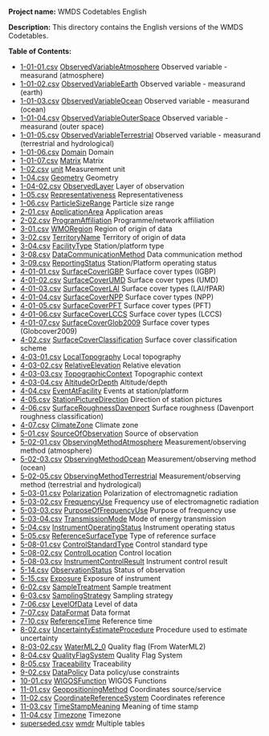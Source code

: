 **Project name:** WMDS Codetables English

**Description:** This directory contains the English versions of the WMDS Codetables. 

**Table of Contents:**

* [1-01-01.csv](./1-01-01.csv) [ObservedVariableAtmosphere](http://codes.wmo.int/wmdr/ObservedVariableAtmosphere) Observed variable - measurand (atmosphere)
* [1-01-02.csv](./1-01-02.csv) [ObservedVariableEarth](http://codes.wmo.int/wmdr/ObservedVariableEarth) Observed variable - measurand (earth)
* [1-01-03.csv](./1-01-03.csv) [ObservedVariableOcean](http://codes.wmo.int/wmdr/ObservedVariableOcean) Observed variable - measurand (ocean)
* [1-01-04.csv](./1-01-04.csv) [ObservedVariableOuterSpace](http://codes.wmo.int/wmdr/ObservedVariableOuterSpace) Observed variable - measurand (outer space)
* [1-01-05.csv](./1-01-05.csv) [ObservedVariableTerrestrial](http://codes.wmo.int/wmdr/ObservedVariableTerrestrial) Observed variable - measurand (terrestrial and hydrological)
* [1-01-06.csv](./1-01-06.csv) [Domain](http://codes.wmo.int/wmdr/Domain) Domain
* [1-01-07.csv](./1-01-07.csv) [Matrix](http://codes.wmo.int/wmdr/Matrix) Matrix
* [1-02.csv](./1-02.csv) [unit](http://codes.wmo.int/wmdr/unit) Measurement unit
* [1-04.csv](./1-04.csv) [Geometry](http://codes.wmo.int/wmdr/Geometry) Geometry
* [1-04-02.csv](./1-04-02.csv) [ObservedLayer](http://codes.wmo.int/wmdr/ObservedLayer) Layer of observation
* [1-05.csv](./1-05.csv) [Representativeness](http://codes.wmo.int/wmdr/Representativeness) Representativeness
* [1-06.csv](./1-06.csv) [ParticleSizeRange](http://codes.wmo.int/wmdr/ParticleSizeRange) Particle size range
* [2-01.csv](./2-01.csv) [ApplicationArea](http://codes.wmo.int/wmdr/ApplicationArea) Application areas
* [2-02.csv](./2-02.csv) [ProgramAffiliation](http://codes.wmo.int/wmdr/ProgramAffiliation) Programme/network affiliation
* [3-01.csv](./3-01.csv) [WMORegion](http://codes.wmo.int/wmdr/WMORegion) Region of origin of data
* [3-02.csv](./3-02.csv) [TerritoryName](http://codes.wmo.int/wmdr/TerritoryName) Territory of origin of data
* [3-04.csv](./3-04.csv) [FacilityType](http://codes.wmo.int/wmdr/FacilityType) Station/platform type
* [3-08.csv](./3-08.csv) [DataCommunicationMethod](http://codes.wmo.int/wmdr/DataCommunicationMethod) Data communication method
* [3-09.csv](./3-09.csv) [ReportingStatus](http://codes.wmo.int/wmdr/ReportingStatus) Station/Platform operating status
* [4-01-01.csv](./4-01-01.csv) [SurfaceCoverIGBP](http://codes.wmo.int/wmdr/SurfaceCoverIGBP) Surface cover types (IGBP)
* [4-01-02.csv](./4-01-02.csv) [SurfaceCoverUMD](http://codes.wmo.int/wmdr/SurfaceCoverUMD) Surface cover types (UMD)
* [4-01-03.csv](./4-01-03.csv) [SurfaceCoverLAI](http://codes.wmo.int/wmdr/SurfaceCoverLAI) Surface cover types (LAI/fPAR)
* [4-01-04.csv](./4-01-04.csv) [SurfaceCoverNPP](http://codes.wmo.int/wmdr/SurfaceCoverNPP) Surface cover types (NPP)
* [4-01-05.csv](./4-01-05.csv) [SurfaceCoverPFT](http://codes.wmo.int/wmdr/SurfaceCoverPFT) Surface cover types (PFT)
* [4-01-06.csv](./4-01-06.csv) [SurfaceCoverLCCS](http://codes.wmo.int/wmdr/SurfaceCoverLCCS) Surface cover types (LCCS)
* [4-01-07.csv](./4-01-07.csv) [SurfaceCoverGlob2009](http://codes.wmo.int/wmdr/SurfaceCoverGlob2009) Surface cover types (Globcover2009)
* [4-02.csv](./4-02.csv) [SurfaceCoverClassification](http://codes.wmo.int/wmdr/SurfaceCoverClassification) Surface cover classification scheme
* [4-03-01.csv](./4-03-01.csv) [LocalTopography](http://codes.wmo.int/wmdr/LocalTopography) Local topography
* [4-03-02.csv](./4-03-02.csv) [RelativeElevation](http://codes.wmo.int/wmdr/RelativeElevation) Relative elevation
* [4-03-03.csv](./4-03-03.csv) [TopographicContext](http://codes.wmo.int/wmdr/TopographicContext) Topographic context
* [4-03-04.csv](./4-03-04.csv) [AltitudeOrDepth](http://codes.wmo.int/wmdr/AltitudeOrDepth) Altitude/depth
* [4-04.csv](./4-04.csv) [EventAtFacility](http://codes.wmo.int/wmdr/EventAtFacility) Events at station/platform
* [4-05.csv](./4-05.csv) [StationPictureDirection](http://codes.wmo.int/wmdr/StationPictureDirection) Direction of station pictures
* [4-06.csv](./4-06.csv) [SurfaceRoughnessDavenport](http://codes.wmo.int/wmdr/SurfaceRoughnessDavenport) Surface roughness (Davenport roughness classification)
* [4-07.csv](./4-07.csv) [ClimateZone](http://codes.wmo.int/wmdr/ClimateZone) Climate zone
* [5-01.csv](./5-01.csv) [SourceOfObservation](http://codes.wmo.int/wmdr/SourceOfObservation) Source of observation
* [5-02-01.csv](./5-02-01.csv) [ObservingMethodAtmosphere](http://codes.wmo.int/wmdr/ObservingMethodAtmosphere) Measurement/observing method (atmosphere)
* [5-02-03.csv](./5-02-03.csv) [ObservingMethodOcean](http://codes.wmo.int/wmdr/ObservingMethodOcean) Measurement/observing method (ocean)
* [5-02-05.csv](./5-02-05.csv) [ObservingMethodTerrestrial](http://codes.wmo.int/wmdr/ObservingMethodTerrestrial) Measurement/observing method (terrestrial and hydrological)
* [5-03-01.csv](./5-03-01.csv) [Polarization](http://codes.wmo.int/wmdr/Polarization) Polarization of electromagnetic radiation
* [5-03-02.csv](./5-03-02.csv) [FrequencyUse](http://codes.wmo.int/wmdr/FrequencyUse) Frequency use of electromagnetic radiation
* [5-03-03.csv](./5-03-03.csv) [PurposeOfFrequencyUse](http://codes.wmo.int/wmdr/PurposeOfFrequencyUse) Purpose of frequency use
* [5-03-04.csv](./5-03-04.csv) [TransmissionMode](http://codes.wmo.int/wmdr/TransmissionMode) Mode of energy transmission
* [5-04.csv](./5-04.csv) [InstrumentOperatingStatus](http://codes.wmo.int/wmdr/InstrumentOperatingStatus) Instrument operating status
* [5-05.csv](./5-05.csv) [ReferenceSurfaceType](http://codes.wmo.int/wmdr/ReferenceSurfaceType) Type of reference surface
* [5-08-01.csv](./5-08-01.csv) [ControlStandardType](http://codes.wmo.int/wmdr/ControlStandardType) Control standard type
* [5-08-02.csv](./5-08-02.csv) [ControlLocation](http://codes.wmo.int/wmdr/ControlLocation) Control location
* [5-08-03.csv](./5-08-03.csv) [InstrumentControlResult](http://codes.wmo.int/wmdr/InstrumentControlResult) Instrument control result
* [5-14.csv](./5-14.csv) [ObservationStatus](http://codes.wmo.int/wmdr/ObservationStatus) Status of observation
* [5-15.csv](./5-15.csv) [Exposure](http://codes.wmo.int/wmdr/Exposure) Exposure of instrument
* [6-02.csv](./6-02.csv) [SampleTreatment](http://codes.wmo.int/wmdr/SampleTreatment) Sample treatment
* [6-03.csv](./6-03.csv) [SamplingStrategy](http://codes.wmo.int/wmdr/SamplingStrategy) Sampling strategy
* [7-06.csv](./7-06.csv) [LevelOfData](http://codes.wmo.int/wmdr/LevelOfData) Level of data
* [7-07.csv](./7-07.csv) [DataFormat](http://codes.wmo.int/wmdr/DataFormat) Data format
* [7-10.csv](./7-10.csv) [ReferenceTime](http://codes.wmo.int/wmdr/ReferenceTime) Reference time
* [8-02.csv](./8-02.csv) [UncertaintyEstimateProcedure](http://codes.wmo.int/wmdr/UncertaintyEstimateProcedure) Procedure used to estimate uncertainty
* [8-03-02.csv](./8-03-02.csv) [WaterML2_0](http://codes.wmo.int/wmdr/WaterML2_0) Quality flag (From WaterML2)
* [8-04.csv](./8-04.csv) [QualityFlagSystem](http://codes.wmo.int/wmdr/QualityFlagSystem) Quality Flag System
* [8-05.csv](./8-05.csv) [Traceability](http://codes.wmo.int/wmdr/Traceability) Traceability
* [9-02.csv](./9-02.csv) [DataPolicy](http://codes.wmo.int/wmdr/DataPolicy) Data policy/use constraints
* [10-01.csv](./10-01.csv) [WIGOSFunction](http://codes.wmo.int/wmdr/WIGOSFunction) WIGOS Functions
* [11-01.csv](./11-01.csv) [GeopositioningMethod](http://codes.wmo.int/wmdr/GeopositioningMethod) Coordinates source/service
* [11-02.csv](./11-02.csv) [CoordinateReferenceSystem](http://codes.wmo.int/wmdr/CoordinateReferenceSystem) Coordinates reference
* [11-03.csv](./11-03.csv) [TimeStampMeaning](http://codes.wmo.int/wmdr/TimeStampMeaning) Meaning of time stamp
* [11-04.csv](./11-04.csv) [Timezone](https://codes.wmo.int/wmdr/Timezone) Timezone
* [superseded.csv](./superseded.csv) [wmdr](https://codes.wmo.int/wmdr) Multiple tables

